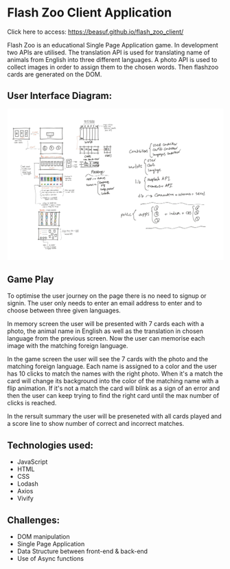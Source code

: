 # Flash Zoo Client Application
Click here to access: https://beasuf.github.io/flash_zoo_client/

Flash Zoo is an educational Single Page Application game. In development two APIs are utilised. The translation API is used for translating name of animals from English into three different languages. A photo API is used to collect images in order to assign them to the chosen words. Then flashzoo cards are generated on the DOM.

## User Interface Diagram:

<img src="wireFrame.jpg">

## Game Play

To optimise the user journey on the page there is no need to signup or signin. The user only needs to enter an email address to enter and to choose between three given languages.

In memory screen the user will be presented with 7 cards each with a photo, the animal name in English as well as the translation in chosen language from the previous screen. Now the user can memorise each image with the matching foreign language.

In the game screen the user will see the 7 cards with the photo and the matching foreign language. Each name is assigned to a color and the user has 10 clicks to match the names with the right photo. When it's a match the card will change its background into the color of the matching name with a flip animation. If it's not a match the card will blink as a sign of an error and then the user can keep trying to find the right card until the max number of clicks is reached.

In the rersult summary the user will be preseneted with all cards played and a score line to show number of correct and incorrect matches.

## Technologies used:

- JavaScript
- HTML
- CSS
- Lodash
- Axios
- Vivify

## Challenges:

- DOM manipulation
- Single Page Application
- Data Structure between front-end & back-end
- Use of Async functions